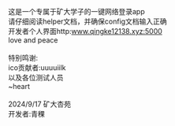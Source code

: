 这是一个专属于矿大学子的一键网络登录app<br />
请仔细阅读helper文档，并确保config文档输入正确<br />
开发者个人界面http:www.qingke12138.xyz:5000<br />
love and peace<br />
<br />
特别鸣谢:<br />
ico贡献者:uuuuiilk<br />
以及各位测试人员<br />
~heart<br />
<br />
2024/9/17 矿大杏苑<br />
开发者:青稞
